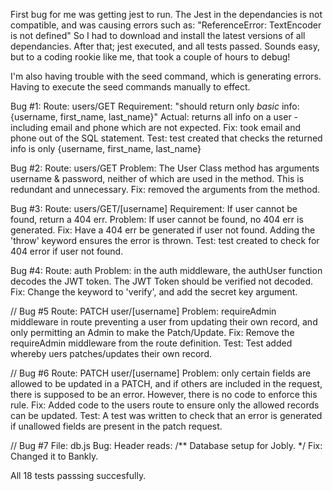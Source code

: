 First bug for me was getting jest to run.
The Jest in the dependancies is not compatible, and was causing errors such as:
"ReferenceError: TextEncoder is not defined"
So I had to download and install the latest versions of all dependancies.
After that; jest executed, and all tests passed.
Sounds easy, but to a coding rookie like me, that took a couple of hours to debug!

I'm also having trouble with the seed command, which is generating errors. Having to execute the seed commands manually to effect.

Bug #1:
Route:  users/GET
Requirement: "should return only *basic* info: {username, first_name, last_name}"
Actual: returns all info on a user - including email and phone which are not expected.
Fix: took email and phone out of the SQL statement.
Test: test created that checks the returned info is only {username, first_name, last_name}

Bug #2:
Route: users/GET
Problem: The User Class method has arguments username & password, neither of which are used in the method. This is redundant and unnecessary.
Fix: removed the arguments from the method.

Bug #3:
Route: users/GET/[username]
Requirement: If user cannot be found, return a 404 err.
Problem: If user cannot be found, no 404 err is generated.
Fix: Have a 404 err be generated if user not found. Adding the 'throw' keyword ensures the error is thrown.
Test: test created to check for 404 error if user not found.

Bug #4:
Route: auth
Problem: in the auth middleware, the authUser function decodes the JWT token. The JWT Token should be verified not decoded.
Fix: Change the keyword to 'verify', and add the secret key argument.

// Bug #5 
Route: PATCH user/[username]
Problem: requireAdmin middleware in route preventing a user from updating their own record, and only permitting an Admin to make the Patch/Update.
Fix: Remove the requireAdmin middleware from the route definition.
Test: Test added whereby uers patches/updates their own record.

// Bug #6 
Route: PATCH user/[username]
Problem: only certain fields are allowed to be updated in a PATCH, and if others are included in the request, there is supposed to be an error. However, there is no code to enforce this rule.
Fix: Added code to the users route to ensure only the allowed records can be updated.
Test: A test was written to check that an error is generated if unallowed fields are present in the patch request.

// Bug #7
File: db.js
Bug: Header reads: /** Database setup for Jobly. */
Fix: Changed it to Bankly.

All 18 tests passsing succesfully.